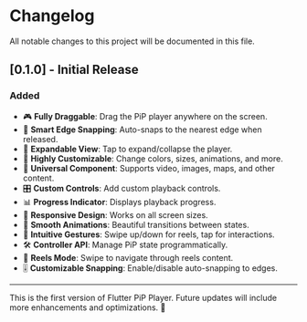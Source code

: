 # Changelog

All notable changes to this project will be documented in this file.

## [0.1.0] - Initial Release

### Added
- 🎮 **Fully Draggable**: Drag the PiP player anywhere on the screen.
- 📌 **Smart Edge Snapping**: Auto-snaps to the nearest edge when released.
- 🔄 **Expandable View**: Tap to expand/collapse the player.
- 🎨 **Highly Customizable**: Change colors, sizes, animations, and more.
- 🧩 **Universal Component**: Supports video, images, maps, and other content.
- 🎛️ **Custom Controls**: Add custom playback controls.
- 📊 **Progress Indicator**: Displays playback progress.
- 📱 **Responsive Design**: Works on all screen sizes.
- 🔄 **Smooth Animations**: Beautiful transitions between states.
- 🎯 **Intuitive Gestures**: Swipe up/down for reels, tap for interactions.
- 🛠️ **Controller API**: Manage PiP state programmatically.
- 📌 **Reels Mode**: Swipe to navigate through reels content.
- 🎚️ **Customizable Snapping**: Enable/disable auto-snapping to edges.

---

This is the first version of Flutter PiP Player. Future updates will include more enhancements and optimizations. 🚀
